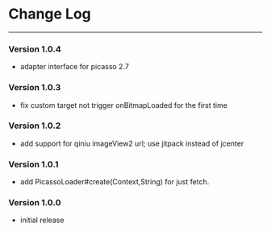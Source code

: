 # Change Log
---

### Version 1.0.4

- adapter interface for picasso 2.7

### Version 1.0.3

- fix custom target not trigger onBitmapLoaded for the first time

### Version 1.0.2

- add support for qiniu imageView2 url; use jitpack instead of jcenter

### Version 1.0.1

- add PicassoLoader#create(Context,String) for just fetch.

### Version 1.0.0

- initial release

